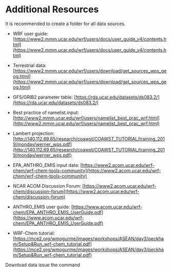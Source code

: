 # Additional Resources

It is recommended to create a folder for all data sources.

* WRF user guide: [https://www2.mmm.ucar.edu/wrf/users/docs/user_guide_v4/contents.html](https://www2.mmm.ucar.edu/wrf/users/docs/user_guide_v4/contents.html)

* Terrestrial data: [https://www2.mmm.ucar.edu/wrf/users/download/get_sources_wps_geog.html](https://www2.mmm.ucar.edu/wrf/users/download/get_sources_wps_geog.html)
> 

* GFS/GRIB2 parameter table: [https://rda.ucar.edu/datasets/ds083.2/](https://rda.ucar.edu/datasets/ds083.2/) 

* Best practice of namelist.input: [http://www2.mmm.ucar.edu/wrf/users/namelist_best_prac_wrf.html](http://www2.mmm.ucar.edu/wrf/users/namelist_best_prac_wrf.html)

* Lambert projection: [http://140.112.69.65/research/coawst/COAWST_TUTORIAL/training_2019/monday/werner_wps.pdf](http://140.112.69.65/research/coawst/COAWST_TUTORIAL/training_2019/monday/werner_wps.pdf)

* EPA_ANTHRO_EMIS input data: [https://www2.acom.ucar.edu/wrf-chem/wrf-chem-tools-community](https://www2.acom.ucar.edu/wrf-chem/wrf-chem-tools-community)

* NCAR ACOM Discussion Forum: [https://www2.acom.ucar.edu/wrf-chem/discussion-forum](https://www2.acom.ucar.edu/wrf-chem/discussion-forum)

* ANTHRO_EMIS user guide: [https://www.acom.ucar.edu/wrf-chem/EPA_ANTHRO_EMIS_UserGuide.pdf](https://www.acom.ucar.edu/wrf-chem/EPA_ANTHRO_EMIS_UserGuide.pdf)

* WRF-Chem tutorial: [https://mce2.org/wmogurme/images/workshops/ASEAN/day3/peckham/Setup&Run_wrf-chem_tutorial.pdf](https://mce2.org/wmogurme/images/workshops/ASEAN/day3/peckham/Setup&Run_wrf-chem_tutorial.pdf)


Download data issue the command